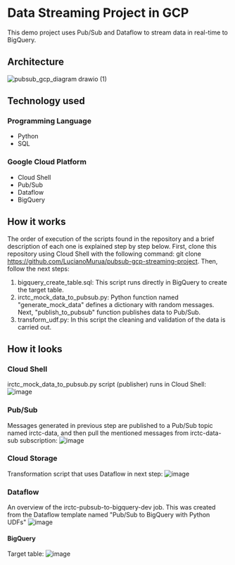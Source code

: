 # Data Streaming Project in GCP
This demo project uses Pub/Sub and Dataflow to stream data in real-time to BigQuery.

## Architecture
![pubsub_gcp_diagram drawio (1)](https://github.com/user-attachments/assets/b1316c34-a798-4ffe-9df4-d04a922027e2)


## Technology used

### Programming Language
- Python
- SQL

### Google Cloud Platform
- Cloud Shell
- Pub/Sub
- Dataflow
- BigQuery

## How it works

The order of execution of the scripts found in the repository and a brief description of each one is explained step by step below.
First, clone this repository using Cloud Shell with the following command: git clone https://github.com/LucianoMurua/pubsub-gcp-streaming-project. Then, follow the next steps:

1) bigquery_create_table.sql: This script runs directly in BigQuery to create the target table.
2) irctc_mock_data_to_pubsub.py: Python function named "generate_mock_data" defines a dictionary with random messages. Next, "publish_to_pubsub" function publishes data to Pub/Sub.
3) transform_udf.py: In this script the cleaning and validation of the data is carried out.

## How it looks


### Cloud Shell
irctc_mock_data_to_pubsub.py script (publisher) runs in Cloud Shell:
![image](https://github.com/user-attachments/assets/733e8db3-9d89-48a0-864d-d1faf7be688e)


### Pub/Sub
Messages generated in previous step are published to a Pub/Sub topic named irctc-data, and then pull the mentioned messages from irctc-data-sub subscription:
![image](https://github.com/user-attachments/assets/b7150765-4ecc-4dbd-bc9d-391ae5a80d92)


### Cloud Storage
Transformation script that uses Dataflow in next step:
![image](https://github.com/user-attachments/assets/86813fc3-8b5c-4139-b610-a6222dba13a2)


### Dataflow
An overview of the irctc-pubsub-to-bigquery-dev job. This was created from the Dataflow template named "Pub/Sub to BigQuery with Python UDFs"
![image](https://github.com/user-attachments/assets/3765aa93-83cf-49d0-af19-691a94087ee1)


#### BigQuery
Target table:
![image](https://github.com/user-attachments/assets/c65b3a00-9096-4e74-a120-239c3864c4d0)
